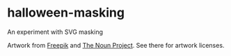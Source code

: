 halloween-masking
=================

An experiment with SVG masking

Artwork from [Freepik][freepik] and [The Noun Project][nounproject]. See there for artwork licenses.

[freepik]: http://www.freepik.com/free-vector/halloween-character-pack_738112.htm
[nounproject]: http://thenounproject.com/term/bat/57409/

